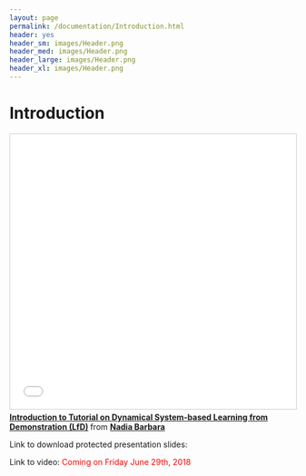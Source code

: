 ```yaml
---
layout: page
permalink: /documentation/Introduction.html
header: yes
header_sm: images/Header.png
header_med: images/Header.png
header_large: images/Header.png
header_xl: images/Header.png
--- 
```

<h1>Introduction</h1>

<iframe src="//www.slideshare.net/slideshow/embed_code/key/v20ww6iozfnC4" width="595" height="485" frameborder="0" marginwidth="0" marginheight="0" scrolling="no" style="border:1px solid #CCC; border-width:1px; margin-bottom:5px; max-width: 100%;" allowfullscreen> </iframe> <div style="margin-bottom:5px"> <strong> <a href="//www.slideshare.net/secret/v20ww6iozfnC4" title="Introduction to Tutorial on Dynamical System-based Learning from Demonstration (LfD)" target="_blank">Introduction to Tutorial on Dynamical System-based Learning from Demonstration (LfD)</a> </strong> from <strong><a href="https://www.slideshare.net/nadiabarbara9" target="_blank">Nadia Barbara</a></strong> </div>

<p> Link to download protected presentation slides: </p>

<p> Link to video: <font color="red"> Coming on Friday June 29th, 2018 </font> </p>
